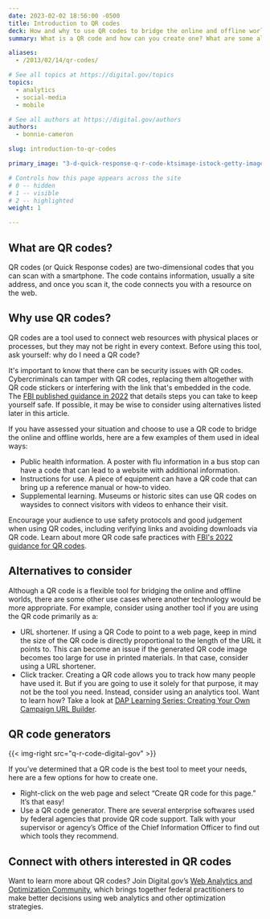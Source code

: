 ```yaml
---
date: 2023-02-02 18:56:00 -0500
title: Introduction to QR codes
deck: How and why to use QR codes to bridge the online and offline worlds
summary: What is a QR code and how can you create one? What are some alternatives to using QR codes? This introductory resource will help you explore your options.

aliases:
  - /2013/02/14/qr-codes/

# See all topics at https://digital.gov/topics
topics:
  - analytics
  - social-media
  - mobile

# See all authors at https://digital.gov/authors
authors:
  - bonnie-cameron

slug: introduction-to-qr-codes

primary_image: "3-d-quick-response-q-r-code-ktsimage-istock-getty-images-893155274"

# Controls how this page appears across the site
# 0 -- hidden
# 1 -- visible
# 2 -- highlighted
weight: 1

---
```


## What are QR codes?

QR codes (or Quick Response codes) are two-dimensional codes that you can scan with a smartphone. The code contains information, usually a site address, and once you scan it, the code connects you with a resource on the web.

## Why use QR codes?

QR codes are a tool used to connect web resources with physical places or processes, but they may not be right in every context. Before using this tool, ask yourself: why do I need a QR code?

It's important to know that there can be security issues with QR codes. Cybercriminals can tamper with QR codes, replacing them altogether with QR code stickers or interfering with the link that's embedded in the code. The [FBI published guidance in 2022](https://www.ic3.gov/Media/Y2022/PSA220118) that details steps you can take to keep yourself safe. If possible, it may be wise to consider using alternatives listed later in this article.  

If you have assessed your situation and choose to use a QR code to bridge the online and offline worlds, here are a few examples of them used in ideal ways:

* Public health information. A poster with flu information in a bus stop can have a code that can lead to a website with additional information.
* Instructions for use. A piece of equipment can have a QR code that can bring up a reference manual or how-to video.
* Supplemental learning. Museums or historic sites can use QR codes on waysides to connect visitors with videos to enhance their visit.

Encourage your audience to use safety protocols and good judgement when using QR codes, including verifying links and avoiding downloads via QR code. Learn about more QR code safe practices with [FBI's 2022 guidance for QR codes](https://www.ic3.gov/Media/Y2022/PSA220118).

## Alternatives to consider
Although a QR code is a flexible tool for bridging the online and offline worlds, there are some other use cases where another technology would be more appropriate. For example, consider using another tool if you are using the QR code primarily as a:

* URL shortener. If using a QR Code to point to a web page, keep in mind the size of the QR code is directly proportional to the length of the URL it points to. This can become an issue if the generated QR code image becomes too large for use in printed materials. In that case, consider using a URL shortener.
* Click tracker. Creating a QR code allows you to track how many people have used it. But if you are going to use it solely for that purpose, it may not be the tool you need. Instead, consider using an analytics tool. Want to learn how? Take a look at [DAP Learning Series: Creating Your Own Campaign URL Builder](https://digital.gov/event/2018/04/18/dap-learning-series-creating-your-own-campaign-url-builder/).

## QR code generators

{{< img-right src="q-r-code-digital-gov" >}}

If you’ve determined that a QR code is the best tool to meet your needs, here are a few options for how to create one.

* Right-click on the web page and select “Create QR code for this page.” It’s that easy!
* Use a QR code generator. There are several enterprise softwares used by federal agencies that provide QR code support. Talk with your supervisor or agency’s Office of the Chief Information Officer to find out which tools they recommend.

## Connect with others interested in QR codes

Want to learn more about QR codes? Join Digital.gov’s [Web Analytics and Optimization Community](https://digital.gov/communities/web-analytics-and-optimization/), which brings together federal practitioners to make better decisions using web analytics and other optimization strategies.
